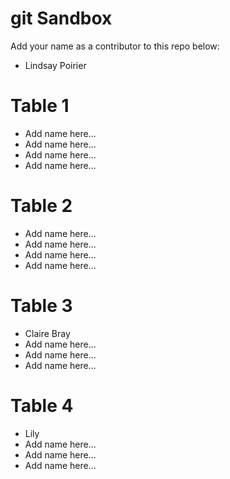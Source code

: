 # git Sandbox

Add your name as a contributor to this repo below:

- Lindsay Poirier

# Table 1
- Add name here...
- Add name here...
- Add name here...
- Add name here...

# Table 2

- Add name here...
- Add name here...
- Add name here...
- Add name here...

# Table 3

- Claire Bray
- Add name here...
- Add name here...
- Add name here...

# Table 4

- Lily
- Add name here...
- Add name here...
- Add name here...
